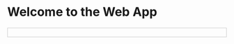 <html lang="en">
  <head>
    <meta charset="utf-8">
    <meta name="viewport" content="width=device-width, initial-scale=1, shrink-to-fit=no">
    <script src="https://telegram.org/js/telegram-web-app.js"></script>
    <title>Telegram Web App</title>
  </head>
  <body>
    <h1>Welcome to the Web App</h1>
    <div id="debug" style="margin-top: 20px; padding: 10px; border: 1px solid #ccc;"></div>
    <script>
      let tg = window.Telegram.WebApp;
      // Функция для вывода сообщений на экран
      function logMessage(message) {
          const debugDiv = document.getElementById('debug');
          const paragraph = document.createElement('p');
          paragraph.textContent = message;
          debugDiv.appendChild(paragraph);
      }
      tg.ready();
      tg.expand();
      tg.MainButton.text = "Send Data";
      tg.MainButton.setText("Send Data");
      tg.MainButton.show();
      logMessage("Web App initialized.");
      logMessage(`Init Data: ${JSON.stringify(Telegram.WebApp.initDataUnsafe)}`);
      Telegram.WebApp.MainButton.onClick(() => {
        const userData = {
            user_id: Telegram.WebApp.initDataUnsafe?.user?.id || "Unknown",
            first_name: Telegram.WebApp.initDataUnsafe?.user?.first_name || "Unknown",
        };
        // Логируем данные перед отправкой
        document.body.innerHTML += `<p>Sending data: ${JSON.stringify(userData)}</p>`;
        // Отправляем данные
        Telegram.WebApp.sendData(JSON.stringify(userData));
      });
    </script>
  </body>
</html>
